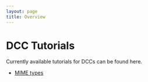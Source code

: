 ```yaml
---
layout: page
title: Overview
---
```



DCC Tutorials
==============

Currently available tutorials for DCCs can be found here.

  - [MIME types](./MIME-type/index.md)

